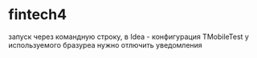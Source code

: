 # fintech4
запуск через командную строку,
в Idea - конфигурация TMobileTest
у используемого бразуреа нужно отлючить уведомления